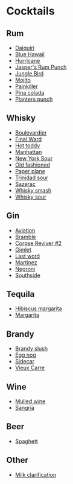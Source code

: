 Cocktails
=========

Rum
---

- [Daiquiri](Daiquiri.md)
- [Blue Hawaii](Blue_hawaii.md)
- [Hurricane](Hurricane.md)
- [Jasper's Rum Punch](Jaspers_rum_punch.md)
- [Jungle Bird](Jungle_bird.md)
- [Mojito](Mojito.md)
- [Painkiller](Painkiller.md)
- [Pina colada](Pina_colada.md)
- [Planters punch](Planters_punch.md)


Whisky
------

- [Boulevardier](The_Boulevardier.md)
- [Final Ward](Final_ward.md)
- [Hot toddy](Hot_toddy.md)
- [Manhattan](Manhattan.md)
- [New York Sour](New_york_sour.md)
- [Old fashioned](Old_fashioned.md)
- [Paper plane](Paper_plane.md)
- [Trinidad sour](Trinidad_sour.md)
- [Sazerac](Sazerac.md)
- [Whisky smash](Whisky_smash.md)
- [Whisky sour](Whisky_sour.md)


Gin
---

- [Aviation](Aviation.md)
- [Bramble](Bramble.md)
- [Corpse Reviver #2](Corpse_reviver_2.md)
- [Gimlet](Gimlet.md)
- [Last word](Last_word.md)
- [Martinez](Martinez.md)
- [Negroni](Negroni.md)
- [Southside](Southside.md)


Tequila
-------

- [Hibiscus margarita](Hibiscus_margarita.md)
- [Margarita](Margarita.md)


Brandy
------

- [Brandy slush](Brandy_slush.md)
- [Egg nog](Egg_nog.md)
- [Sidecar](Sidecar.md)
- [Vieux Carre](Vieux_carre.md)


Wine
----

- [Mulled wine](Mulled_wine.md)
- [Sangria](Sangria.md)


Beer
----

- [Spaghett](Spaghett.md)


Other
-----

- [Milk clarification](Milk_clarification.md)
